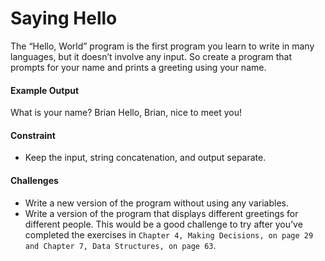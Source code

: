 # Saying Hello
The “Hello, World” program is the first program you learn
to write in many languages, but it doesn’t involve any input.
So create a program that prompts for your name and prints
a greeting using your name.
#### Example Output
What is your name? Brian
Hello, Brian, nice to meet you!
#### Constraint
* Keep the input, string concatenation, and output separate.
#### Challenges
* Write a new version of the program without using any
variables.
* Write a version of the program that displays different
greetings for different people. This would be a good
challenge to try after you’ve completed the exercises in
`Chapter 4, Making Decisions, on page 29 and Chapter 7,
Data Structures, on page 63`.